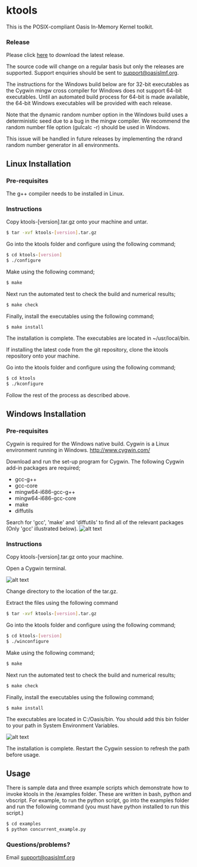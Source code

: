 # ktools

This is the POSIX-compliant Oasis In-Memory Kernel toolkit.

### Release

Please click [here](https://github.com/OasisLMF/ktools/releases) to download the latest release. 

The source code will change on a regular basis but only the releases are supported. Support enquiries should be sent to support@oasislmf.org.

The instructions for the Windows build below are for 32-bit executables as the Cygwin mingw cross compiler for Windows does not support 64-bit executables. Until an automated build process for 64-bit is made available, the 64-bit Windows executables will be provided with each release.

Note that the dynamic random number option in the Windows build uses a deterministic seed due to a bug in the mingw compiler. We recommend the random number file option (gulcalc -r) should be used in Windows. 

This issue will be handled in future releases by implementing the rdrand random number generator in all environments.

## Linux Installation

### Pre-requisites

The g++ compiler needs to be installed in Linux.

### Instructions

Copy ktools-[version].tar.gz onto your machine and untar.
``` sh
$ tar -xvf ktools-[version].tar.gz
```

Go into the ktools folder and configure using the following command;
``` sh
$ cd ktools-[version]
$ ./configure
```

Make using the following command;
``` sh
$ make
```

Next run the automated test to check the build and numerical results;
``` sh
$ make check
```

Finally, install the executables using the following command;
``` sh
$ make install
```

The installation is complete. The executables are located in ~/usr/local/bin. 

If installing the latest code from the git repository, clone the ktools repository onto your machine.

Go into the ktools folder and configure using the following command;
``` sh
$ cd ktools
$ ./kconfigure
```
Follow the rest of the process as described above.

## Windows Installation

### Pre-requisites
Cygwin is required for the Windows native build.  Cygwin is a Linux environment running in Windows.
http://www.cygwin.com/

Download and run the set-up program for Cygwin. 
The following Cygwin add-in packages are required;
* gcc-g++
* gcc-core
* mingw64-i686-gcc-g++
* mingw64-i686-gcc-core
* make
* diffutils

Search for 'gcc', 'make' and 'diffutils' to find all of the relevant packages (Only 'gcc' illustrated below).
![alt text](https://github.com/OasisLMF/ktools/blob/master/docs/img/cygwin1.jpg "Add-in packages")

### Instructions

Copy ktools-[version].tar.gz onto your machine. 

Open a Cygwin terminal. 

![alt text](https://github.com/OasisLMF/ktools/blob/master/docs/img/cygwin2.jpg "Cygwin terminal")

Change directory to the location of the tar.gz.

Extract the files using the following command
``` sh
$ tar -xvf ktools-[version].tar.gz
```

Go into the ktools folder and configure using the following command;
``` sh
$ cd ktools-[version]
$ ./winconfigure
```

Make using the following command;
``` sh
$ make
```

Next run the automated test to check the build and numerical results;
``` sh
$ make check
```

Finally, install the executables using the following command;
``` sh
$ make install
```

The executables are located in C:/Oasis/bin. You should add this bin folder to your path in System Environment Variables.

![alt text](https://github.com/OasisLMF/ktools/blob/master/docs/img/windowspath.jpg "Adding the path in system environment variables")

The installation is complete. Restart the Cygwin session to refresh the path before usage.

## Usage

There is sample data and three example scripts which demonstrate how to invoke ktools in the /examples folder. These are written in bash, python and vbscript. 
For example, to run the python script, go into the examples folder and run the following command (you must have python installed to run this script.)

``` sh
$ cd examples
$ python concurrent_example.py 
```

### Questions/problems?

Email support@oasislmf.org
